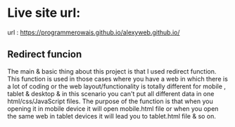  # Live site url:
 url : https://programmerowais.github.io/alexyweb.github.io/

 ## Redirect funcion 

 The main & basic thing about this project is that  I used redirect function.
 This function is used in those cases where you have a web in which 
 there is a lot of coding or the web layout/functionality is totally
 different for mobile , tablet & desktop & in this scenario you can't
 put all different data in one html/css/JavaScript files. The purpose 
 of the function is that when you opening it in mobile device it will 
 open mobile.html file or when you open the same web in tablet devices 
 it will lead you to tablet.html file & so on.
